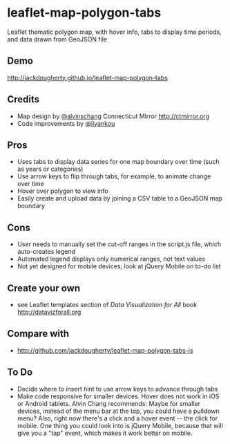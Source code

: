 # leaflet-map-polygon-tabs
Leaflet thematic polygon map, with hover info, tabs to display time periods, and data drawn from GeoJSON file

## Demo
http://jackdougherty.github.io/leaflet-map-polygon-tabs

## Credits
- Map design by [@alvinschang](https://github.com/alvinschang) Connecticut Mirror http://ctmirror.org
- Code improvements by [@ilyankou](https://github.com/ilyankou)

## Pros
- Uses tabs to display data series for one map boundary over time (such as years or categories)
- Use arrow keys to flip through tabs, for example, to animate change over time
- Hover over polygon to view info
- Easily create and upload data by joining a CSV table to a GeoJSON map boundary

## Cons
- User needs to manually set the cut-off ranges in the script.js file, which auto-creates legend
- Automated legend displays only numerical ranges, not text values
- Not yet designed for mobile devices; look at jQuery Mobile on to-do list

## Create your own
- see Leaflet templates section of *Data Visualization for All* book http://datavizforall.org

## Compare with
- http://github.com/jackdougherty/leaflet-map-polygon-tabs-js

## To Do
- Decide where to insert hint to use arrow keys to advance through tabs
- Make code responsive for smaller devices. Hover does not work in iOS or Android tablets. Alvin Chang recommends: Maybe for smaller devices, instead of the menu bar at the top, you could have a pulldown menu? Also, right now there's a click and a hover event -- the click for mobile. One thing you could look into is jQuery Mobile, because that will give you a "tap" event, which makes it work better on mobile.
